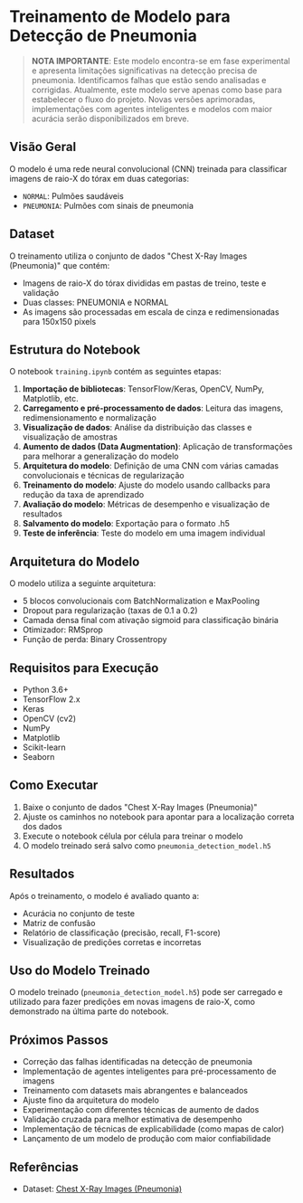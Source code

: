 # Treinamento de Modelo para Detecção de Pneumonia

> **NOTA IMPORTANTE**: Este modelo encontra-se em fase experimental e apresenta limitações significativas na detecção precisa de pneumonia. Identificamos falhas que estão sendo analisadas e corrigidas. Atualmente, este modelo serve apenas como base para estabelecer o fluxo do projeto. Novas versões aprimoradas, implementações com agentes inteligentes e modelos com maior acurácia serão disponibilizados em breve.

## Visão Geral

O modelo é uma rede neural convolucional (CNN) treinada para classificar imagens de raio-X do tórax em duas categorias:
- `NORMAL`: Pulmões saudáveis
- `PNEUMONIA`: Pulmões com sinais de pneumonia

## Dataset

O treinamento utiliza o conjunto de dados "Chest X-Ray Images (Pneumonia)" que contém:
- Imagens de raio-X do tórax divididas em pastas de treino, teste e validação
- Duas classes: PNEUMONIA e NORMAL
- As imagens são processadas em escala de cinza e redimensionadas para 150x150 pixels

## Estrutura do Notebook

O notebook `training.ipynb` contém as seguintes etapas:

1. **Importação de bibliotecas**: TensorFlow/Keras, OpenCV, NumPy, Matplotlib, etc.
2. **Carregamento e pré-processamento de dados**: Leitura das imagens, redimensionamento e normalização
3. **Visualização de dados**: Análise da distribuição das classes e visualização de amostras
4. **Aumento de dados (Data Augmentation)**: Aplicação de transformações para melhorar a generalização do modelo
5. **Arquitetura do modelo**: Definição de uma CNN com várias camadas convolucionais e técnicas de regularização
6. **Treinamento do modelo**: Ajuste do modelo usando callbacks para redução da taxa de aprendizado
7. **Avaliação do modelo**: Métricas de desempenho e visualização de resultados
8. **Salvamento do modelo**: Exportação para o formato .h5
9. **Teste de inferência**: Teste do modelo em uma imagem individual

## Arquitetura do Modelo

O modelo utiliza a seguinte arquitetura:
- 5 blocos convolucionais com BatchNormalization e MaxPooling
- Dropout para regularização (taxas de 0.1 a 0.2)
- Camada densa final com ativação sigmoid para classificação binária
- Otimizador: RMSprop
- Função de perda: Binary Crossentropy

## Requisitos para Execução

- Python 3.6+
- TensorFlow 2.x
- Keras
- OpenCV (cv2)
- NumPy
- Matplotlib
- Scikit-learn
- Seaborn

## Como Executar

1. Baixe o conjunto de dados "Chest X-Ray Images (Pneumonia)" 
2. Ajuste os caminhos no notebook para apontar para a localização correta dos dados
3. Execute o notebook célula por célula para treinar o modelo
4. O modelo treinado será salvo como `pneumonia_detection_model.h5`

## Resultados

Após o treinamento, o modelo é avaliado quanto a:
- Acurácia no conjunto de teste
- Matriz de confusão
- Relatório de classificação (precisão, recall, F1-score)
- Visualização de predições corretas e incorretas

## Uso do Modelo Treinado

O modelo treinado (`pneumonia_detection_model.h5`) pode ser carregado e utilizado para fazer predições em novas imagens de raio-X, como demonstrado na última parte do notebook.

## Próximos Passos

- Correção das falhas identificadas na detecção de pneumonia
- Implementação de agentes inteligentes para pré-processamento de imagens
- Treinamento com datasets mais abrangentes e balanceados
- Ajuste fino da arquitetura do modelo
- Experimentação com diferentes técnicas de aumento de dados
- Validação cruzada para melhor estimativa de desempenho
- Implementação de técnicas de explicabilidade (como mapas de calor)
- Lançamento de um modelo de produção com maior confiabilidade

## Referências

- Dataset: [Chest X-Ray Images (Pneumonia)](https://www.kaggle.com/datasets/paultimothymooney/chest-xray-pneumonia)